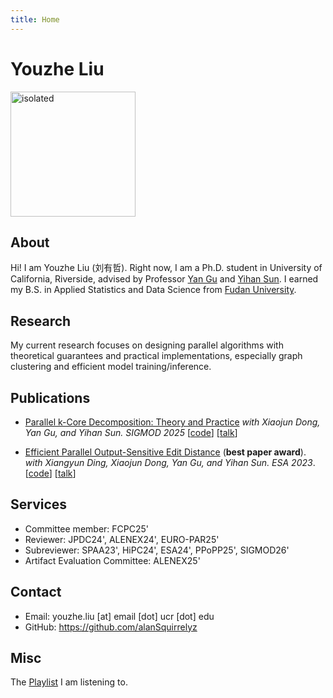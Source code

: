 ```yaml
---
title: Home
---
```

<h1 class="title">Youzhe Liu</h1>

<img src="./photos/new.png" alt="isolated" width="200"/>

## About

Hi! I am Youzhe Liu (刘有哲). Right now, I am a Ph.D. student in University of California, Riverside, advised by Professor [Yan Gu](https://www.cs.ucr.edu/~ygu/) and [Yihan Sun](https://www.cs.ucr.edu/~yihans/). I earned my B.S. in Applied Statistics and Data Science from [Fudan University](https://www.fudan.edu.cn/en/).

## Research

My current research focuses on designing parallel algorithms with theoretical guarantees and practical implementations, especially graph clustering and efficient model training/inference.

## Publications
- [Parallel k-Core Decomposition: Theory and Practice](https://www.arxiv.org/abs/2502.08042) *with Xiaojun Dong, Yan Gu, and Yihan Sun. SIGMOD 2025* [[code](https://github.com/ucrparlay/Parallel-KCore)] [[talk](https://youtu.be/eU0YPJNneNI)] 

- [Efficient Parallel Output-Sensitive Edit Distance](https://www.cs.ucr.edu/~yihans/papers/2023/ESA23/edit-distance.pdf) (**best paper award**). *with Xiangyun Ding, Xiaojun Dong, Yan Gu, and Yihan Sun. ESA 2023*. [[code](https://github.com/ucrparlay/Edit-Distance)] [[talk](https://drive.google.com/file/d/1-cgW8-c2MJ1ppC20bLyRS0M8KFjACZRX/view?usp=drive_link)]


## Services
- Committee member: FCPC25'
- Reviewer: JPDC24', ALENEX24', EURO-PAR25'
- Subreviewer: SPAA23', HiPC24', ESA24', PPoPP25', SIGMOD26'
- Artifact Evaluation Committee: ALENEX25'


## Contact

- Email: youzhe.liu [at] email [dot] ucr [dot] edu
- GitHub: https://github.com/alanSquirrelyz

## Misc
The [Playlist](https://open.spotify.com/playlist/7APYv0SnF5VycR0VMpOjzy?si=b81226f11f614f5f) I am listening to.

<script type="text/javascript" id="clustrmaps" src="https://clustrmaps.com/map_v2.js?d=D0_x1V4KgQMEHu3noBLKaIUnyp8cwb7j96jHNGKmkh8&cl=ffffff&w=200"></script>
